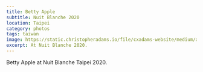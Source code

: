 ```yaml
---
title: Betty Apple
subtitle: Nuit Blanche 2020
location: Taipei
category: photos
tags: taiwan
image: https://static.christopheradams.io/file/cxadams-website/medium/albums/2020/20201003-1827_Taipei_NuitBlanche/20201003-1827_Taipei_NuitBlanche_L1001437-0.jpg
excerpt: At Nuit Blanche 2020.
---
```


Betty Apple at Nuit Blanche Taipei 2020.
